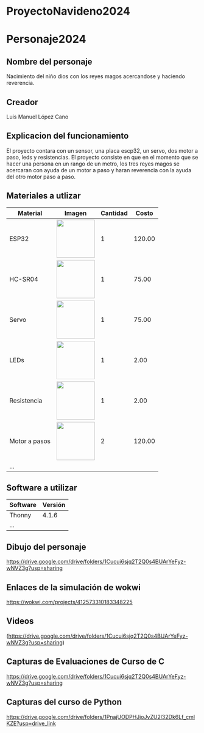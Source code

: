 # ProyectoNavideno2024

# Personaje2024
## Nombre del personaje
Nacimiento del niño dios con los reyes magos acercandose y haciendo reverencia.
## Creador
Luis Manuel López Cano
## Explicacion del funcionamiento
El proyecto contara con un sensor, una placa escp32, un servo, dos motor a paso, leds y resistencias. El proyecto consiste en que en el momento que se hacer una persona en un rango de un metro, los tres reyes magos se acercaran con ayuda de un motor a paso y haran reverencia con la ayuda del otro motor paso a paso.
## Materiales a utlizar
|Material|Imagen|Cantidad|Costo|
|--|--|--|--|
|ESP32|<img src="https://m.media-amazon.com/images/I/612eALAbpgL.jpg" width="100"/>|1|120.00|
|HC-SR04|<img width="100" src="https://www.330ohms.com/cdn/shop/products/photo_A_OS-03261_SensorUltrasonico_HC-SR04_01_1200x1200.png?v=1598042103" />|1|75.00|
|Servo| <img width="100" src="https://gm0.org/es/latest/_images/hs488.jpg" />|1|75.00|"; />|1|131.00|
|LEDs|<img width="100" src="https://www.taloselectronics.com/cdn/shop/products/paquete_de_100_leds_difusos_5mm_varios_colores_mexico_jalisco_guadalajara_700x700.jpg?v=1593816653" />|1|2.00|
|Resistencia|<img width="100" src="https://http2.mlstatic.com/D_NQ_NP_903666-MLM75952546015_042024-O.webp" />|1|2.00|
|Motor a pasos|<img width="100" src="https://uelectronics.com/wp-content/uploads/2017/08/AR0130-Motor-a-pasos-28BYJ-48-V1.jpg" />|2|120.00|
|...||||

## Software a utilizar
|Software|Versión|
|--|--|
|Thonny|4.1.6|
|...||

## Dibujo del personaje
https://drive.google.com/drive/folders/1Cucui6sjq2T2Q0s4BUArYeFyz-wNVZ3g?usp=sharing

## Enlaces de la simulación de wokwi
https://wokwi.com/projects/412573310183348225

## Videos
(https://drive.google.com/drive/folders/1Cucui6sjq2T2Q0s4BUArYeFyz-wNVZ3g?usp=sharing)

## Capturas de Evaluaciones de Curso de C
https://drive.google.com/drive/folders/1Cucui6sjq2T2Q0s4BUArYeFyz-wNVZ3g?usp=sharing

## Capturas del curso de Python
https://drive.google.com/drive/folders/1PnajUODPHJjoJyZU2l32Dk6Lf_cmlKZE?usp=drive_link
